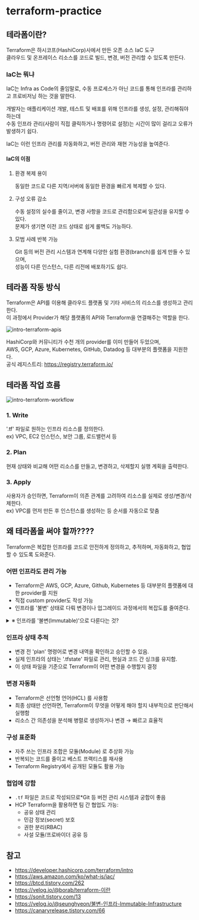 # terraform-practice

## 테라폼이란?

Terraform은 하시코프(HashiCorp)사에서 만든 오픈 소스 IaC 도구  
클라우드 및 온프레이스 리소스를 코드로 빌드, 변경, 버전 관리할 수 있도록 만든다.

### IaC는 뭐냐

IaC는 Infra as Code의 줄임말로, 수동 프로세스가 아닌 코드를 통해 인프라를 관리하고 프로비저닝 하는 것을 말한다.

개발자는 애플리케이션 개발, 테스트 및 배포를 위해 인프라를 생성, 설정, 관리해줘야 하는데  
수동 인프라 관리(사람이 직접 클릭하거나 명령어로 설정)는 시간이 많이 걸리고 오류가 발생하기 쉽다.

IaC는 이런 인프라 관리를 자동화하고, 버전 관리와 재현 가능성을 높여준다.

#### IaC의 이점

1. 환경 복제 용이

   동일한 코드로 다른 지역/서버에 동일한 환경을 빠르게 복제할 수 있다.

2. 구성 오류 감소

   수동 설정의 실수를 줄이고, 변경 사항을 코드로 관리함으로써 일관성을 유지할 수 있다.  
   문제가 생기면 이전 코드 상태로 쉽게 롤백도 가능하다.

3. 모범 사례 반복 가능

   Git 등의 버전 관리 시스템과 연계해 다양한 실험 환경(branch)를 쉽게 만들 수 있으며,  
   성능이 다른 인스턴스, 다른 리전에 배포하기도 쉽다.

## 테라폼 작동 방식

Terraform은 API를 이용해 클라우드 플랫폼 및 기타 서비스의 리소스를 생성하고 관리한다.  
이 과정에서 Provider가 해당 플랫폼의 API와 Terraform을 연결해주는 역할을 한다.

![intro-terraform-apis](https://web-unified-docs-hashicorp.vercel.app/api/assets/terraform/latest/img/docs/intro-terraform-apis.png)

HashiCorp와 커뮤니티가 수천 개의 provider를 이미 만들어 두었으며,  
AWS, GCP, Azure, Kubernetes, GitHub, Datadog 등 대부분의 플랫폼을 지원한다.  
공식 레지스트리: https://registry.terraform.io/

## 테라폼 작업 흐름

![intro-terraform-workflow](https://web-unified-docs-hashicorp.vercel.app/api/assets/terraform/latest/img/docs/intro-terraform-workflow.png)

### 1. Write

'.tf' 파일로 원하는 인프라 리소스를 정의한다.  
 ex) VPC, EC2 인스턴스, 보안 그룹, 로드밸런서 등

### 2. Plan

현재 상태와 비교해 어떤 리소스를 만들고, 변경하고, 삭제할지 실행 계획을 출력한다.

### 3. Apply

사용자가 승인하면, Terraform이 의존 관계를 고려하여 리소스를 실제로 생성/변경/삭제한다.  
ex) VPC를 먼저 만든 후 인스턴스를 생성하는 등 순서를 자동으로 맞춤

## 왜 테라폼을 써야 할까????

Terraform은 복잡한 인프라를 코드로 안전하게 정의하고, 추적하며, 자동화하고, 협업할 수 있도록 도와준다.

### 어떤 인프라도 관리 가능

- Terraform은 AWS, GCP, Azure, Github, Kubernetes 등 대부분의 플랫폼에 대한 provider를 지원
- 직접 custom provider도 작성 가능
- 인프라를 '불변' 상태로 다뤄 변경이나 업그레이드 과정에서의 복잡도를 줄여준다.

<details>
<summary>※ 인프라를 '불변(Immutable)'으로 다룬다는 것?</summary>
한 번 배포된 인프라는 설정 변경을 하지 않음.

기존 인프라에 수정이 필요하면, 수정 사항이 반영된 새 리소스를 만들어 교체함.

#### 불변 인프라의 장점

- 안정성: 문제가 생겨도 서비스 영향 없이 롤백 가능
- 예측가능성: 리소스를 매번 새로 생성하므로, 변경 결과가 항상 동일하고 일관됨
- 구성 편차(drift) 감소: 수동 변경이나 외부 변경이 끼어들 여지를 줄임

---

</details>

### 인프라 상태 추적

- 변경 전 'plan' 명령어로 변경 내역을 확인하고 승인할 수 있음.
- 실제 인프라의 상태는 '.tfstate' 파일로 관리, 현실과 코드 간 싱크를 유지함.
- 이 상태 파일을 기준으로 Terraform이 어떤 변경을 수행할지 결정

### 변경 자동화

- Terraform은 선언형 언어(HCL) 를 사용함
- 최종 상태만 선언하면, Terraform이 무엇을 어떻게 해야 할지 내부적으로 판단해서 실행함
- 리소스 간 의존성을 분석해 병렬로 생성하거나 변경 → 빠르고 효율적

### 구성 표준화

- 자주 쓰는 인프라 조합은 모듈(Module) 로 추상화 가능
- 반복되는 코드를 줄이고 베스트 프랙티스를 재사용
- Terraform Registry에서 공개된 모듈도 활용 가능

### 협업에 강함

- `.tf` 파일은 코드로 작성되므로\*Git 등 버전 관리 시스템과 궁합이 좋음
- HCP Terraform을 활용하면 팀 간 협업도 가능:
  - 공유 상태 관리
  - 민감 정보(secret) 보호
  - 권한 분리(RBAC)
  - 사설 모듈/프로바이더 공유 등

## 참고

- https://developer.hashicorp.com/terraform/intro
- https://aws.amazon.com/ko/what-is/iac/
- https://btcd.tistory.com/262
- https://velog.io/@borab/terraform-이란
- https://sonit.tistory.com/13
- https://velog.io/@seunghyeon/불변-인프라-Immutable-Infrastructure
- https://canaryrelease.tistory.com/66
